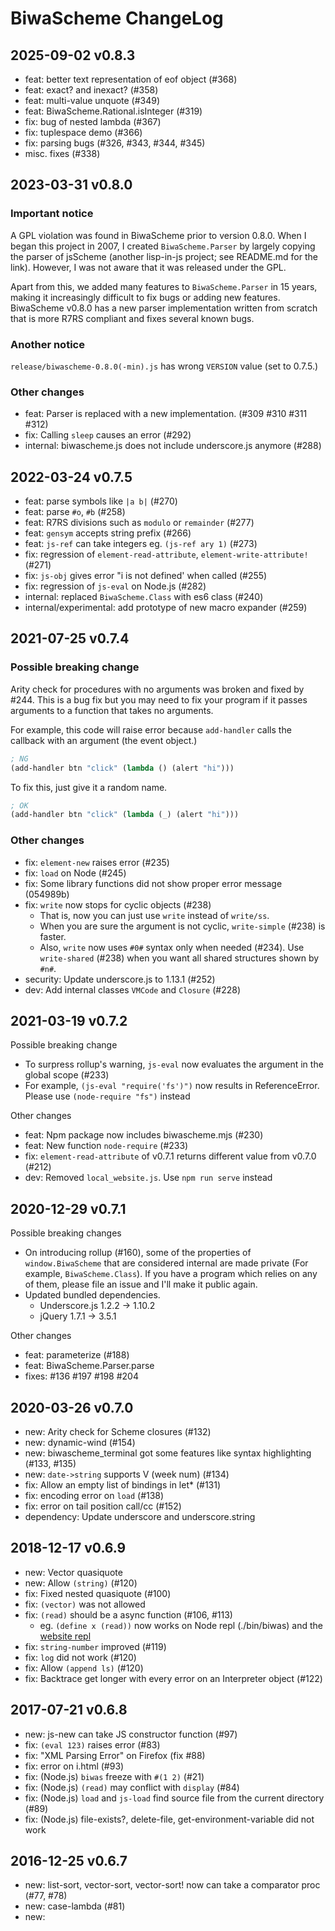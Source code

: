 # BiwaScheme ChangeLog

## 2025-09-02 v0.8.3

- feat: better text representation of eof object (#368)
- feat: exact? and inexact? (#358)
- feat: multi-value unquote (#349)
- feat: BiwaScheme.Rational.isInteger (#319)
- fix: bug of nested lambda (#367)
- fix: tuplespace demo (#366)
- fix: parsing bugs (#326, #343, #344, #345)
- misc. fixes (#338)

## 2023-03-31 v0.8.0

### Important notice

A GPL violation was found in BiwaScheme prior to version 0.8.0. When I began
this project  in 2007, I created `BiwaScheme.Parser` by largely copying the
parser of jsScheme (another lisp-in-js project; see README.md for the link).
However, I was not aware that it was released under the GPL.

Apart from this, we added many features to `BiwaScheme.Parser` in 15 years,
making it increasingly difficult to fix bugs or adding new features.
BiwaScheme v0.8.0 has a new parser implementation written from scratch
that is more R7RS compliant and fixes several known bugs.

### Another notice

`release/biwascheme-0.8.0(-min).js` has wrong `VERSION` value (set to 0.7.5.)

### Other changes

- feat: Parser is replaced with a new implementation. (#309 #310 #311 #312)
- fix: Calling `sleep` causes an error (#292)
- internal: biwascheme.js does not include underscore.js anymore (#288)

## 2022-03-24 v0.7.5

- feat: parse symbols like `|a b|` (#270)
- feat: parse `#o`, `#b` (#258)
- feat: R7RS divisions such as `modulo` or `remainder` (#277)
- feat: `gensym` accepts string prefix (#266)
- feat: `js-ref` can take integers eg. `(js-ref ary 1)` (#273)
- fix: regression of `element-read-attribute`, `element-write-attribute!` (#271)
- fix: `js-obj` gives error "i is not defined' when called (#255)
- fix: regression of `js-eval` on Node.js (#282)
- internal: replaced `BiwaScheme.Class` with es6 class (#240)
- internal/experimental: add prototype of new macro expander (#259)

## 2021-07-25 v0.7.4

### Possible breaking change

Arity check for procedures with no arguments was broken and fixed by #244. This is a bug fix but you may need to fix your program if it passes arguments to a function that takes no arguments.

For example, this code will raise error because `add-handler` calls the callback with an argument (the event object.)

```scheme
; NG
(add-handler btn "click" (lambda () (alert "hi")))
```

To fix this, just give it a random name.

```scheme
; OK
(add-handler btn "click" (lambda (_) (alert "hi")))
```

### Other changes

- fix: `element-new` raises error (#235)
- fix: `load` on Node (#245)
- fix: Some library functions did not show proper error message (054989b)
- fix: `write` now stops for cyclic objects (#238)
  - That is, now you can just use `write` instead of `write/ss`.
  - When you are sure the argument is not cyclic, `write-simple` (#238) is faster.
  - Also, `write` now uses `#0#` syntax only when needed (#234). Use `write-shared` (#238) when you want all shared structures shown by `#n#`.
- security: Update underscore.js to 1.13.1 (#252)
- dev: Add internal classes `VMCode` and `Closure` (#228)

## 2021-03-19 v0.7.2

Possible breaking change

- To surpress rollup's warning, `js-eval` now evaluates the argument in the global scope (#233)
- For example, `(js-eval "require('fs')")` now results in ReferenceError. Please use `(node-require "fs")` instead

Other changes

- feat: Npm package now includes biwascheme.mjs (#230)
- feat: New function `node-require` (#233)
- fix: `element-read-attribute` of v0.7.1 returns different value from v0.7.0 (#212)
- dev: Removed `local_website.js`. Use `npm run serve` instead

## 2020-12-29 v0.7.1

Possible breaking changes

- On introducing rollup (#160), some of the properties of `window.BiwaScheme`
  that are considered internal are made private (For example, `BiwaScheme.Class`).
  If you have a program which relies on any of them, please file an issue
  and I'll make it public again.
- Updated bundled dependencies.
  - Underscore.js 1.2.2 -> 1.10.2
  - jQuery 1.7.1 -> 3.5.1

Other changes

- feat: parameterize (#188)
- feat: BiwaScheme.Parser.parse
- fixes: #136 #197 #198 #204

## 2020-03-26 v0.7.0

  * new: Arity check for Scheme closures (#132)
  * new: dynamic-wind (#154)
  * new: biwascheme_terminal got some features like syntax highlighting (#133, #135)
  * new: `date->string` supports V (week num) (#134)
  * fix: Allow an empty list of bindings in let* (#131)
  * fix: encoding error on `load` (#138)
  * fix: error on tail position call/cc (#152)
  * dependency: Update underscore and underscore.string

## 2018-12-17 v0.6.9

  * new: Vector quasiquote
  * new: Allow `(string)` (#120)
  * fix: Fixed nested quasiquote (#100)
  * fix: `(vector)` was not allowed
  * fix: `(read)` should be a async function (#106, #113)
    - eg. `(define x (read))` now works on Node repl (./bin/biwas) and the [website repl](https://www.biwascheme.org)
  * fix: `string-number` improved (#119)
  * fix: `log` did not work (#120)
  * fix: Allow `(append ls)` (#120)
  * fix: Backtrace get longer with every error on an Interpreter object (#122)

## 2017-07-21 v0.6.8

  * new: js-new can take JS constructor function (#97)
  * fix: `(eval 123)` raises error (#83)
  * fix: "XML Parsing Error" on Firefox (fix #88)
  * fix: error on i.html (#93)
  * fix: (Node.js) `biwas` freeze with `#(1 2)` (#21)
  * fix: (Node.js) `(read)` may conflict with `display` (#84)
  * fix: (Node.js) `load` and `js-load` find source file from the current directory (#89)
  * fix: (Node.js) file-exists?, delete-file, get-environment-variable did not work

## 2016-12-25 v0.6.7

  * new: list-sort, vector-sort, vector-sort! now can take a comparator proc (#77, #78)
  * new: case-lambda (#81)
  * new: <script type="text/biwascheme"> also interpreted as Scheme program (#82)
  * fix: surpress deprecation warning for util.print on Node.js
  * fix: `BiwaScheme.define_scmfunc` was broken (#76)
  * fix: fixed error on `load` on Firefox (#79)
  * fix: element-toggle-class-name!, etc. shows deprecation warning unintentionally (#80)

## 2016-10-06 v0.6.6

  * new: string->number supports complex numbers (#72)
  * fix: fixed number predicates (eg. (complex? 1) now returns #t) (#70)
  * fix: fixed "BiwaScheme.Port.current_error.puts is not a function" (#75)
  * fix: error on defining a value based on itself (#74)
      ; eg.
      (define a 1)
      (define a (+ a 1))

## 2016-09-15 v0.6.5

  * new: complex numbers arithmetics (#69)
  * new: `readline` is supported on Node (#23)

## 2016-05-31 v0.6.4

  * new: R7RS promise (delay, force, delay-force, etc.)
  * change:
    - Add BiwaScheme.VERSION (BiwaScheme.Version is still available
      but deprecated)
    - `wait-for` returns event object instead of `#<undef>`

## 2015-12-25 v0.6.3

  * new:
    - macro `..` (expands to `js-invocation`)
  * change:
    - added `element-write-attribute!`, `element-add-class-name!`,
      `element-remove-class-name!`, `element-toggle-class-name!`
      and deprecated these without `!`
    - added `list->js-array`, `js-array->list`,
      `js-obj->alist`, `alist->js-obj` and deprecated
      `list-to-js-array`, etc.
  * Add reference http://www.biwascheme.org/doc/reference.html
  * Some bug fixes

## 2014-02-16  v0.6.2

  * change:
      - upgraded from jQuery 1.6.2 to 1.7.1
      - switched inspected strings to be double-quoted instead of single-quoted
      - define-record-type was defining mutator with wrong name like
        'set-book-name!', but fixed to define 'book-name-set!'
      - scoped assertion helpers to BiwaScheme (assert_string, etc)

  * new:
      - added stack traces to exceptions (GH #9)
      - Support hex character literals (eg. #\x41 => #\A) (GH #17)
      - $ and getelem functions can now take 1 or 2 arguments like in jQuery (second optional argument is the scope to search for the selector in)
      - functions and syntaxes:
        o element-has-class-name?, element-add-class-name (fixed),
          element-remove-class-name, element-toggle-class-name
          element-select
        o receive
        o remove-handler! (also, add-handler! now returns a reference to the handler function so that it can be passed to remove-handler!)
        o bitwise-* 
        o regexp-replace-all
        o vector-push! (= Array#push in JS)
      - Node:
        o js-load
        o BiwaScheme.run_file
        o underscore.js is available at BiwaScheme._, underscore.string at BiwaScheme._.str
        o srfi-98 get-environment-variable(s)

  * some bug fixes

## 2011-12-01  v0.6.1

  * fix: bin/biwas works on Node 0.6.x

  * change: do not raise error when null or undefined is returned
            from libfunc

  * new:
      - R6RS Enumerations
      - mutable hashtables
      - new functions
        - format (srfi-28)
        - write-char, with-output-to-port, call-with-string-output-port

  * new on Node:
    - One line program on command-line
      $ biwas -e "(print 'hello)"
    - REPL
      $ biwas   # (no arguments)
    - file-exists?, delete-file, command-line, exit
        (R6RS standard library chapter 9 and 10)

## 2011-11-22  v0.6.0

  * change: migrated from prototype.js to jQuery and underscore.js

  * change: argument for $ is passed to jQuery's $.
      old: ($ "foo")
      new: ($ "#foo")

  * new functions:
      list-copy
      console-log, console-debug, console-info,
        console-warn, console-error
      inc!, dec!
      dotimes
      js-function?

  * new demos:
      demo/raphaeljs/
      demo/chat_with_socketio_and_node/

## 2011-08-07  v0.5.7

  * new: install via npm ($ npm install biwascheme)
    it means you can do require('biwascheme') on Node
  * improve: added tuplespace/README
  * fix: element-write-attribute did not work

## 2011-07-07  v0.5.6

  * new: Node.js support! (try 'node bin/biwas a.scm')

## 2011-06-30  v0.5.5.2

  * new: list-sort/comp
  * fix: functions with multiple body exprs did not work

## 2010-12-25  v0.5.5.1

  * new: R6RS Records
  * bug fixes

## 2010-08-27  v0.5.4.2

  * fix: (let-values)
  * fix: (acos)
  * new: (gensym) returns random symbol
  * new: (string->number) parses flonum
  * new: BiwaScheme.GitCommit
    note: now sed is needed to compile biwascheme.js
